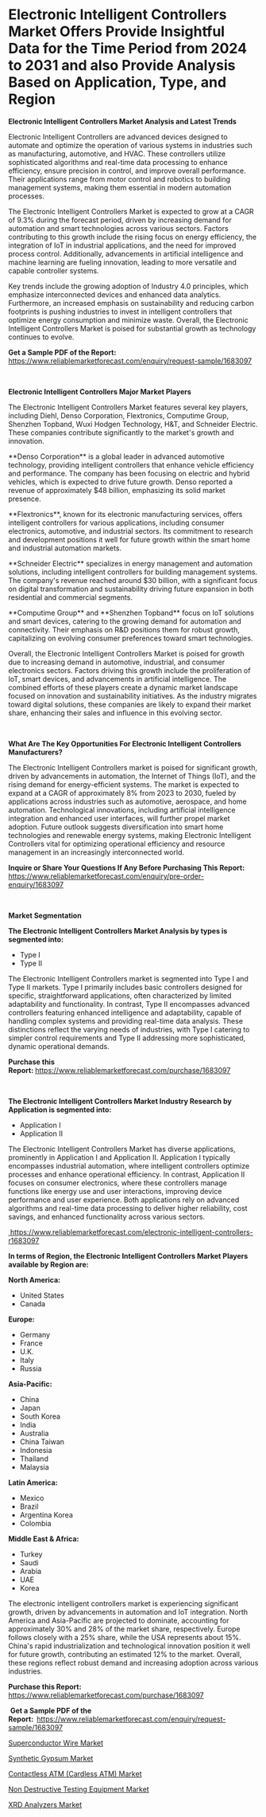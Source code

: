 <p><h1>Electronic Intelligent Controllers Market Offers Provide Insightful Data for the Time Period from 2024 to 2031 and also Provide Analysis Based on Application, Type, and Region</h1></p><p><strong>Electronic Intelligent Controllers Market Analysis and Latest Trends</strong></p>
<p><p>Electronic Intelligent Controllers are advanced devices designed to automate and optimize the operation of various systems in industries such as manufacturing, automotive, and HVAC. These controllers utilize sophisticated algorithms and real-time data processing to enhance efficiency, ensure precision in control, and improve overall performance. Their applications range from motor control and robotics to building management systems, making them essential in modern automation processes.</p><p>The Electronic Intelligent Controllers Market is expected to grow at a CAGR of 9.3% during the forecast period, driven by increasing demand for automation and smart technologies across various sectors. Factors contributing to this growth include the rising focus on energy efficiency, the integration of IoT in industrial applications, and the need for improved process control. Additionally, advancements in artificial intelligence and machine learning are fueling innovation, leading to more versatile and capable controller systems.</p><p>Key trends include the growing adoption of Industry 4.0 principles, which emphasize interconnected devices and enhanced data analytics. Furthermore, an increased emphasis on sustainability and reducing carbon footprints is pushing industries to invest in intelligent controllers that optimize energy consumption and minimize waste. Overall, the Electronic Intelligent Controllers Market is poised for substantial growth as technology continues to evolve.</p></p>
<p><strong>Get a Sample PDF of the Report:&nbsp;</strong> <a href="https://www.reliablemarketforecast.com/enquiry/request-sample/1683097?utm_campaign=1530&utm_medium=2&utm_source=Github&utm_content=ia&utm_term=15102024&utm_id=electronic-intelligent-controllers">https://www.reliablemarketforecast.com/enquiry/request-sample/1683097</a></p>
<p>&nbsp;</p>
<p><strong>Electronic Intelligent Controllers Major Market Players</strong></p>
<p><p>The Electronic Intelligent Controllers Market features several key players, including Diehl, Denso Corporation, Flextronics, Computime Group, Shenzhen Topband, Wuxi Hodgen Technology, H&T, and Schneider Electric. These companies contribute significantly to the market's growth and innovation.</p><p>**Denso Corporation** is a global leader in advanced automotive technology, providing intelligent controllers that enhance vehicle efficiency and performance. The company has been focusing on electric and hybrid vehicles, which is expected to drive future growth. Denso reported a revenue of approximately $48 billion, emphasizing its solid market presence.</p><p>**Flextronics**, known for its electronic manufacturing services, offers intelligent controllers for various applications, including consumer electronics, automotive, and industrial sectors. Its commitment to research and development positions it well for future growth within the smart home and industrial automation markets.</p><p>**Schneider Electric** specializes in energy management and automation solutions, including intelligent controllers for building management systems. The company's revenue reached around $30 billion, with a significant focus on digital transformation and sustainability driving future expansion in both residential and commercial segments.</p><p>**Computime Group** and **Shenzhen Topband** focus on IoT solutions and smart devices, catering to the growing demand for automation and connectivity. Their emphasis on R&D positions them for robust growth, capitalizing on evolving consumer preferences toward smart technologies.</p><p>Overall, the Electronic Intelligent Controllers Market is poised for growth due to increasing demand in automotive, industrial, and consumer electronics sectors. Factors driving this growth include the proliferation of IoT, smart devices, and advancements in artificial intelligence. The combined efforts of these players create a dynamic market landscape focused on innovation and sustainability initiatives. As the industry migrates toward digital solutions, these companies are likely to expand their market share, enhancing their sales and influence in this evolving sector.</p></p>
<p>&nbsp;</p>
<p><strong>What Are The Key Opportunities For Electronic Intelligent Controllers Manufacturers?</strong></p>
<p><p>The Electronic Intelligent Controllers market is poised for significant growth, driven by advancements in automation, the Internet of Things (IoT), and the rising demand for energy-efficient systems. The market is expected to expand at a CAGR of approximately 8% from 2023 to 2030, fueled by applications across industries such as automotive, aerospace, and home automation. Technological innovations, including artificial intelligence integration and enhanced user interfaces, will further propel market adoption. Future outlook suggests diversification into smart home technologies and renewable energy systems, making Electronic Intelligent Controllers vital for optimizing operational efficiency and resource management in an increasingly interconnected world.</p></p>
<p><strong>Inquire or Share Your Questions If Any Before Purchasing This Report:</strong> <a href="https://www.reliablemarketforecast.com/enquiry/pre-order-enquiry/1683097?utm_campaign=1530&utm_medium=2&utm_source=Github&utm_content=ia&utm_term=15102024&utm_id=electronic-intelligent-controllers">https://www.reliablemarketforecast.com/enquiry/pre-order-enquiry/1683097</a></p>
<p>&nbsp;</p>
<p><strong>Market Segmentation</strong></p>
<p><strong>The Electronic Intelligent Controllers Market Analysis by types is segmented into:</strong></p>
<p><ul><li>Type I</li><li>Type II</li></ul></p>
<p><p>The Electronic Intelligent Controllers market is segmented into Type I and Type II markets. Type I primarily includes basic controllers designed for specific, straightforward applications, often characterized by limited adaptability and functionality. In contrast, Type II encompasses advanced controllers featuring enhanced intelligence and adaptability, capable of handling complex systems and providing real-time data analysis. These distinctions reflect the varying needs of industries, with Type I catering to simpler control requirements and Type II addressing more sophisticated, dynamic operational demands.</p></p>
<p><strong>Purchase this Report:&nbsp;</strong><a href="https://www.reliablemarketforecast.com/purchase/1683097?utm_campaign=1530&utm_medium=2&utm_source=Github&utm_content=ia&utm_term=15102024&utm_id=electronic-intelligent-controllers">https://www.reliablemarketforecast.com/purchase/1683097</a></p>
<p>&nbsp;</p>
<p><strong>The Electronic Intelligent Controllers Market Industry Research by Application is segmented into:</strong></p>
<p><ul><li>Application I</li><li>Application II</li></ul></p>
<p><p>The Electronic Intelligent Controllers Market has diverse applications, prominently in Application I and Application II. Application I typically encompasses industrial automation, where intelligent controllers optimize processes and enhance operational efficiency. In contrast, Application II focuses on consumer electronics, where these controllers manage functions like energy use and user interactions, improving device performance and user experience. Both applications rely on advanced algorithms and real-time data processing to deliver higher reliability, cost savings, and enhanced functionality across various sectors.</p></p>
<p><a href="https://www.reliablemarketforecast.com/electronic-intelligent-controllers-r1683097?utm_campaign=1530&utm_medium=2&utm_source=Github&utm_content=ia&utm_term=15102024&utm_id=electronic-intelligent-controllers">&nbsp;https://www.reliablemarketforecast.com/electronic-intelligent-controllers-r1683097</a></p>
<p><strong>In terms of Region, the Electronic Intelligent Controllers Market Players available by Region are:</strong></p>
<p>
    <p> <strong> North America: </strong>
        <ul>
            <li>United States</li>
            <li>Canada</li>
        </ul>
        </p> 
    <p> <strong> Europe: </strong>
        <ul>
            <li>Germany</li>
            <li>France</li>
            <li>U.K.</li>
            <li>Italy</li>
            <li>Russia</li>
        </ul>
        </p> 
    <p> <strong> Asia-Pacific: </strong>
        <ul>
            <li>China</li>
            <li>Japan</li>
            <li>South Korea</li>
            <li>India</li>
            <li>Australia</li>
            <li>China Taiwan</li>
            <li>Indonesia</li>
            <li>Thailand</li>
            <li>Malaysia</li>
        </ul>
        </p> 
    <p> <strong> Latin America: </strong>
        <ul>
            <li>Mexico</li>
            <li>Brazil</li>
            <li>Argentina Korea</li>
            <li>Colombia</li>
        </ul>
        </p> 
    <p> <strong> Middle East & Africa: </strong>
        <ul>
            <li>Turkey</li>
            <li>Saudi</li>
            <li>Arabia</li>
            <li>UAE</li>
            <li>Korea</li>
        </ul>
    </p>
    </p>
<p><p>The electronic intelligent controllers market is experiencing significant growth, driven by advancements in automation and IoT integration. North America and Asia-Pacific are projected to dominate, accounting for approximately 30% and 28% of the market share, respectively. Europe follows closely with a 25% share, while the USA represents about 15%. China's rapid industrialization and technological innovation position it well for future growth, contributing an estimated 12% to the market. Overall, these regions reflect robust demand and increasing adoption across various industries.</p></p>
<p><strong>Purchase this Report: </strong><a href="https://www.reliablemarketforecast.com/purchase/1683097?utm_campaign=1530&utm_medium=2&utm_source=Github&utm_content=ia&utm_term=15102024&utm_id=electronic-intelligent-controllers">https://www.reliablemarketforecast.com/purchase/1683097</a></p>
<p>&nbsp;<strong>Get a Sample PDF of the Report:&nbsp;&nbsp;</strong><a href="https://www.reliablemarketforecast.com/enquiry/request-sample/1683097?utm_campaign=1530&utm_medium=2&utm_source=Github&utm_content=ia&utm_term=15102024&utm_id=electronic-intelligent-controllers">https://www.reliablemarketforecast.com/enquiry/request-sample/1683097</a></p>
<p><strong></strong></p>
<p><p><a href="https://www.linkedin.com/pulse/global-superconductor-wire-market-forecast-2024-2031-sdgfe?utm_campaign=1530&utm_medium=2&utm_source=Github&utm_content=ia&utm_term=15102024&utm_id=electronic-intelligent-controllers">Superconductor Wire Market</a></p><p><a href="https://www.linkedin.com/pulse/synthetic-gypsum-market-growth-outlook-from-2024-2031-projecting-ce63c?utm_campaign=1530&utm_medium=2&utm_source=Github&utm_content=ia&utm_term=15102024&utm_id=electronic-intelligent-controllers">Synthetic Gypsum Market</a></p><p><a href="https://github.com/seemagartingsvo/Market-Research-Report-List-1/blob/main/contactless-atm-cardless-atm-market.md?utm_campaign=1530&utm_medium=2&utm_source=Github&utm_content=ia&utm_term=15102024&utm_id=electronic-intelligent-controllers">Contactless ATM (Cardless ATM) Market</a></p><p><a href="https://issuu.com/reportprime-2/docs/non-destructive-testing-equipment-m_d47267e9fd7de6?utm_campaign=1530&utm_medium=2&utm_source=Github&utm_content=ia&utm_term=15102024&utm_id=electronic-intelligent-controllers">Non Destructive Testing Equipment Market</a></p><p><a href="https://issuu.com/reportprime-2/docs/xrd-analyzers-market-size-2030.pptx_94d18cb58ef042?utm_campaign=1530&utm_medium=2&utm_source=Github&utm_content=ia&utm_term=15102024&utm_id=electronic-intelligent-controllers">XRD Analyzers Market</a></p></p>